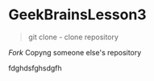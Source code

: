 # GeekBrainsLesson3

> git clone - clone repository

*Fork* Copyng someone else's repository

fdghdsfghsdgfh
